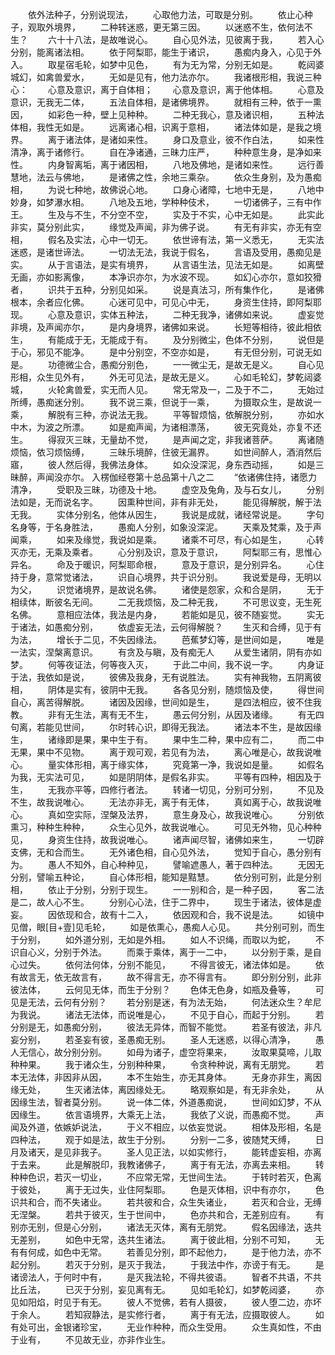 <!-- { "loadSidebar": true } -->
　　依外法种子，分别说现法，
　　心取他力法，可取是分别。
　　依止心种子，观取外境界，
　　二种转迷惑，更无第三因。
　　以迷惑不生，依何法不生？
　　六十十八法，是故唯说心。
　　自心见外法，见彼离于我，
　　若入心分别，能离诸法相。
　　依于阿梨耶，能生于诸识，
　　愚痴内身入，心见于外入。
　　取星宿毛轮，如梦中见色，
　　有为无为常，分别无如是。
　　乾闼婆城幻，如禽兽爱水，
　　无如是见有，他力法亦尔。
　　我诸根形相，我说三种心：
　　心意及意识，离于自体相；
　　心意及意识，离于他体相。
　　心意及意识，无我无二体，
　　五法自体相，是诸佛境界。
　　就相有三种，依于一熏因，
　　如彩色一种，壁上见种种。
　　二种无我心，意及诸识相，
　　五种法体相，我性无如是。
　　远离诸心相，识离于意相，
　　诸法体如是，是我之境界。
　　离于诸法体，是诸如来性。
　　身口及意业，彼不作白法，
　　如来性清净，离于诸修行。
　　自在净诸通，三昧力庄严，
　　种种意生身，是净如来性。
　　内身智离垢，离于诸因相，
　　八地及佛地，是诸如来性。
　　远行善慧地，法云与佛地，
　　是诸佛之性，余地三乘杂。
　　依众生身别，及为愚痴相，
　　为说七种地，故佛说心地。
　　口身心诸障，七地中无是，
　　八地中妙身，如梦瀑水相。
　　八地及五地，学种种伎术，
　　一切诸佛子，三有中作王。
　　生及与不生，不分空不空，
　　实及于不实，心中无如是。
　　此实此非实，莫分别此实，
　　缘觉及声闻，非为佛子说。
　　有无有非实，亦无有空相，
　　假名及实法，心中一切无。
　　依世谛有法，第一义悉无，
　　无实法迷惑，是诸世谛法。
　　一切法无法，我说于假名，
　　言语及受用，愚痴见是实。
　　从于言语法，是实有境界，
　　从言语生法，见法无如是。
　　如离壁无画，亦如影离像，
　　本净识亦尔，为水波不现。
　　如幻心亦尔，意如狡猾者，
　　识共于五种，分别见如采。
　　说是真法习，所有集作化，
　　是诸佛根本，余者应化佛。
　　心迷可见中，可见心中无，
　　身资生住持，即阿梨耶现。
　　心意及意识，实体五种法，
　　二种无我净，诸佛如来说。
　　虚妄觉非境，及声闻亦尔，
　　是内身境界，诸佛如来说。
　　长短等相待，彼此相依生，
　　有能成于无，无能成于有。
　　及分别微尘，色体不分别，
　　说但是于心，邪见不能净。
　　是中分别空，不空亦如是，
　　有无但分别，可说无如是。
　　功德微尘合，愚痴分别色，
　　一一微尘无，是故无是义。
　　自心见形相，众生见外有，
　　外无可见法，是故无是义。
　　心如毛轮幻，梦乾闼婆城，
　　火轮禽兽爱，实无而人见。
　　常无常及一，二及于不二，
　　无始过所缚，愚痴迷分别。
　　我不说三乘，但说于一乘，
　　为摄取众生，是故说一乘，
　　解脱有三种，亦说法无我。
　　平等智烦恼，依解脱分别，
　　亦如水中木，为波之所漂。
　　如是痴声闻，为诸相漂荡，
　　彼无究竟处，亦复不还生。
　　得寂灭三昧，无量劫不觉，
　　是声闻之定，非我诸菩萨。
　　离诸随烦恼，依习烦恼缚，
　　三昧乐境醉，住彼无漏界。
　　如世间醉人，酒消然后寤，
　　彼人然后得，我佛法身体。
　　如众没深泥，身东西动摇，
　　如是三昧醉，声闻没亦尔。
入楞伽经卷第十总品第十八之二
　　“依诸佛住持，诸愿力清净，
　　受职及三昧，功德及十地。
　　虚空及兔角，及与石女儿，
　　分别法如是，无而说名字。
　　因熏种世间，非有非无处，
　　能见得解脱，解于法无我。
　　实体分别名，他体从因生，
　　我说是成就，诸经常说是。
　　字句名身等，于名身胜法，
　　愚痴人分别，如象没深泥。
　　天乘及梵乘，及于声闻乘，
　　如来及缘觉，我说如是乘。
　　诸乘不可尽，有心如是生，
　　心转灭亦无，无乘及乘者。
　　心分别及识，意及于意识，
　　阿梨耶三有，思惟心异名。
　　命及于暖识，阿梨耶命根，
　　意及于意识，是分别异名。
　　心住持于身，意常觉诸法，
　　识自心境界，共于识分别。
　　我说爱是母，无明以为父，
　　识觉诸境界，是故说名佛。
　　诸使是怨家，众和合是阴，
　　无于相续体，断彼名无间。
　　二无我烦恼，及二种无我，
　　不可思议变，无生死名佛。
　　意相应法体，我法是内身，
　　若能如是见，彼不随妄觉。
　　实无于诸法，如愚痴分别，
　　依虚妄无法，云何得解脱？
　　生灭和合缚，见于有为法，
　　增长于二见，不失因缘法。
　　芭蕉梦幻等，是世间如是，
　　唯是一法实，涅槃离意识。
　　有贪及与瞋，及有痴无人
　　从爱生诸阴，阴有亦如梦。
　　何等夜证法，何等夜入灭，
　　于此二中间，我不说一字。
　　内身证于法，我依如是说，
　　彼佛及我身，无有说胜法。
　　实有神我物，五阴离彼相，
　　阴体是实有，彼阴中无我。
　　各各见分别，随烦恼及使，
　　得世间自心，离苦得解脱。
　　诸因及因缘，世间如是生，
　　是四法相应，彼不住我教。
　　非有无生法，离有无不生，
　　愚云何分别，从因及诸缘。
　　有无四句离，若能见世间，
　　尔时转心识，即得无我法。
　　诸法本不生，是故因缘生，
　　诸缘即是果，果中生于有。
　　果中生二种，果中应有二，
　　而二中无果，果中不见物。
　　离于观可观，若见有为法，
　　离心唯是心，故我说唯心。
　　量实体形相，离于缘实体，
　　究竟第一净，我说如是量。
　　如假名为我，无实法可见，
　　如是阴阴体，是假名非实。
　　平等有四种，相因及于生，
　　无我亦平等，四修行者法。
　　转诸一切见，分别可分别，
　　不见及不生，故我说唯心。
　　无法亦非无，离于有无体，
　　真如离于心，故我说唯心。
　　真如空实际，涅槃及法界，
　　意生身及心，故我说唯心。
　　分别依熏习，种种生种种，
　　众生心见外，故我说唯心。
　　可见无外物，见心种种见，
　　身资生住持，故我说唯心。
　　诸声闻尽智，诸佛如来生，
　　一切辟支佛，无和合而生。
　　无外诸色相，自心见外法，
　　觉知于自心，愚分别有为。
　　愚人不知外，自心种种见，
　　譬喻遮愚人，著于四种法。
　　无因无分别，譬喻五种论，
　　自心体形相，能知是黠慧。
　　依分别可别，此是分别相，
　　依止于分别，分别于现生。
　　一一别和合，是一种子因，
　　客二法是二，故人心不生。
　　分别心心法，住于二界中，
　　现生于诸法，彼体是虚妄。
　　因依现和合，故有十二入，
　　依因观和合，我不说是法。
　　如镜中见僧，眼[目+壹]见毛轮，
　　如是依熏心，愚痴人心见。
　　共分别可别，而生于分别，
　　如外道分别，无如是外相。
　　如人不识绳，而取以为蛇，
　　不识自心义，分别于外法。
　　而乘于乘体，离于一二中，
　　以分别于乘，是自心过失。
　　依何法何体，分别不能见，
　　不得言彼无，诸法体如是。
　　依有故言无，依无故言有，
　　故不得言无，亦不得言有。
　　即分别分别，此非彼法体，
　　云何见无体，而生于分别？
　　色体无色身，如瓶及叠等，
　　可见是无法，云何有分别？
　　若分别是迷，有为法无始，
　　何法迷众生？牟尼为我说。
　　诸法无法体，而说唯是心，
　　不见于自心，而起于分别。
　　若分别是无，如愚痴分别，
　　彼法无异体，而智不能觉。
　　若圣有彼法，非凡妄分别，
　　若圣妄有彼，圣愚痴无别。
　　圣人无迷惑，以得心清净，
　　愚人无信心，故分别分别。
　　如母为诸子，虚空将果来，
　　汝取果莫啼，儿取种种果。
　　我于诸众生，分别种种果，
　　令贪种种说，离有无朋党。
　　若本无法体，非因非从因，
　　本不生始生，亦无其身体。
　　无身亦非生，离因缘无处，
　　生灭诸法体，离因缘处无。
　　略观察如是，有无非余处，
　　从因缘生法，智者莫分别。
　　说一体二体，外道愚痴说，
　　世间如幻梦，不从因缘生。
　　依言语境界，大乘无上法，
　　我依了义说，而愚痴不觉。
　　声闻及外道，依嫉妒说法，
　　于义不相应，以依妄觉说。
　　相体及形相，名是四种法，
　　观于如是法，故生于分别。
　　分别一二多，彼随梵天缚，
　　日月及诸天，是见非我子。
　　圣人见正法，以如实修行，
　　能转虚妄相，亦离于去来。
　　此是解脱印，我教诸佛子，
　　离于有无法，亦离去来相。
　　转种种色识，若灭一切业，
　　不应常无常，无世间生法。
　　于转时若灭，色离于彼处，
　　离于无过失，业住阿梨耶。
　　色是灭体相，识中有亦尔，
　　色识共和合，而不失诸业。
　　若共彼和合，众生失诸业，
　　若灭和合业，无缚无涅槃。
　　若共于彼灭，生于世间中，
　　色亦共和合，无差别应有。
　　有别亦无别，但是心分别，
　　诸法无灭体，离有无朋党。
　　假名因缘法，迭共无差别，
　　如色中无常，迭共生诸法。
　　离于彼此相，分别不可知，
　　无有有何成，如色中无常。
　　若善见分别，即不起他力，
　　是于他力法，亦不起分别。
　　若灭于分别，是灭于我法，
　　于我法中作，亦谤于有无。
　　是诸谤法人，于何时中有，
　　是灭我法轮，不得共彼语。
　　智者不共语，不共比丘法，
　　已灭于分别，妄见离有无。
　　见如毛轮幻，如梦乾闼婆，
　　亦见如阳焰，时见于有无。
　　彼人不觉佛，若有人摄彼，
　　彼人堕二边，亦坏于余人。
　　若知寂静法，是实修行者，
　　离于有无法，应摄取彼人。
　　如有处可出，金银诸珍宝，
　　无业作种种，而众生受用。
　　众生真如性，不由于业有，
　　不见故无业，亦非作业生。
